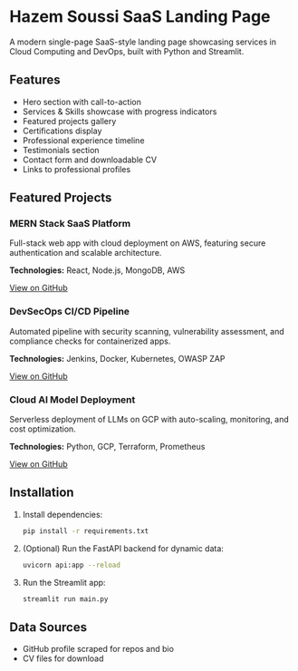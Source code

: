 # Hazem Soussi SaaS Landing Page

A modern single-page SaaS-style landing page showcasing services in Cloud Computing and DevOps, built with Python and Streamlit.

## Features

- Hero section with call-to-action
- Services & Skills showcase with progress indicators
- Featured projects gallery
- Certifications display
- Professional experience timeline
- Testimonials section
- Contact form and downloadable CV
- Links to professional profiles

## Featured Projects

### MERN Stack SaaS Platform
Full-stack web app with cloud deployment on AWS, featuring secure authentication and scalable architecture.

**Technologies:** React, Node.js, MongoDB, AWS

[View on GitHub](https://github.com/hazem-soussi-HA/MERN-Stack-Tutorial)

### DevSecOps CI/CD Pipeline
Automated pipeline with security scanning, vulnerability assessment, and compliance checks for containerized apps.

**Technologies:** Jenkins, Docker, Kubernetes, OWASP ZAP

[View on GitHub](https://github.com/hazem-soussi-HA/Kali-Linux-Container-on-Proxmox)

### Cloud AI Model Deployment
Serverless deployment of LLMs on GCP with auto-scaling, monitoring, and cost optimization.

**Technologies:** Python, GCP, Terraform, Prometheus

[View on GitHub](https://github.com/hazem-soussi-HA/ollama)

## Installation

1. Install dependencies:
   ```bash
   pip install -r requirements.txt
   ```

2. (Optional) Run the FastAPI backend for dynamic data:
   ```bash
   uvicorn api:app --reload
   ```

3. Run the Streamlit app:
   ```bash
   streamlit run main.py
   ```

## Data Sources

- GitHub profile scraped for repos and bio
- CV files for download